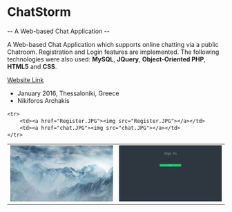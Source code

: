 # ChatStorm
-- A Web-based Chat Application --

A Web-based Chat Application which supports online chatting via a public Chatroom. Registration and Login features are implemented. The following technologies were also used: <b>MySQL</b>, <b>JQuery</b>, <b>Object-Oriented PHP</b>, <b>HTML5</b> and <b>CSS</b>.

<a href="http://chatstorm.3eeweb.com/arxa/PHP/index.php">Website Link</a>
<br/>
 - January 2016, Thessaloniki, Greece
 - Nikiforos Archakis

<table>
 	<tr>
		<td><a href="/homepage.JPG"><img src="homepage.JPG"></a></td>
		<td><a href="Signin.JPG"><img src="Signin.JPG"></a></td>
	</tr>
	
 	<tr>
		<td><a href="Register.JPG"><img src="Register.JPG"></a></td>
		<td><a href="chat.JPG"><img src="chat.JPG"></a></td>
	</tr>
</table>
